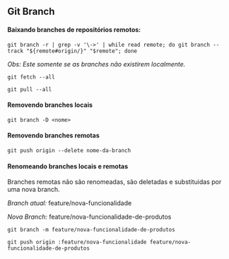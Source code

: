 
## Git Branch

#### Baixando branches de repositórios remotos:

```
git branch -r | grep -v '\->' | while read remote; do git branch --track "${remote#origin/}" "$remote"; done
```
*Obs: Este somente se as branches não existirem localmente.*
```
git fetch --all
```
```
git pull --all
```
#### Removendo branches locais
```
git branch -D <nome>
```
#### Removendo branches remotas
```
git push origin --delete nome-da-branch
```
#### Renomeando branches locais e remotas
Branches remotas não são renomeadas, são deletadas e substituidas por uma nova branch.

*Branch atual:* feature/nova-funcionalidade

*Nova Branch:* feature/nova-funcionalidade-de-produtos
```
git branch -m feature/nova-funcionalidade-de-produtos
```
```
git push origin :feature/nova-funcionalidade feature/nova-funcionalidade-de-produtos
```
